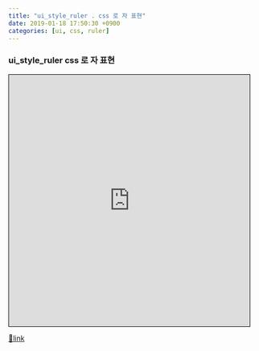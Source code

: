 ```yaml
---
title: "ui_style_ruler . css 로 자 표현"
date: 2019-01-18 17:50:30 +0900
categories: [ui, css, ruler]
---
```


### ui_style_ruler css 로 자 표현

<iframe frameborder="1" height="500" src="https://mins01.github.io/ui_style_ruler/" style="border-width: 1px; border-style: solid; border-color: rgb(0, 0, 0);" width="95%"></iframe>  



[🔗link](http://www.mins01.com/mh/tech/read/1249)